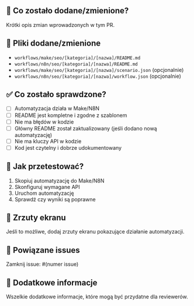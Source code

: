 ## 🎯 Co zostało dodane/zmienione?
Krótki opis zmian wprowadzonych w tym PR.

## 📁 Pliki dodane/zmienione
- `workflows/make/seo/[kategoria]/[nazwa]/README.md`
- `workflows/n8n/seo/[kategoria]/[nazwa]/README.md`
- `workflows/make/seo/[kategoria]/[nazwa]/scenario.json` (opcjonalnie)
- `workflows/n8n/seo/[kategoria]/[nazwa]/workflow.json` (opcjonalnie)

## ✅ Co zostało sprawdzone?
- [ ] Automatyzacja działa w Make/N8N
- [ ] README jest kompletne i zgodne z szablonem
- [ ] Nie ma błędów w kodzie
- [ ] Główny README został zaktualizowany (jeśli dodano nową automatyzację)
- [ ] Nie ma kluczy API w kodzie
- [ ] Kod jest czytelny i dobrze udokumentowany

## 🧪 Jak przetestować?
1. Skopiuj automatyzację do Make/N8N
2. Skonfiguruj wymagane API
3. Uruchom automatyzację
4. Sprawdź czy wyniki są poprawne

## 📸 Zrzuty ekranu
Jeśli to możliwe, dodaj zrzuty ekranu pokazujące działanie automatyzacji.

## 🔗 Powiązane issues
Zamknij issue: #(numer issue)

## 📝 Dodatkowe informacje
Wszelkie dodatkowe informacje, które mogą być przydatne dla reviewerów. 